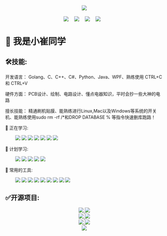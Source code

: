 <!-- 动态打字效果 -->
<h1 align="center">
  <a href="https://sunguoqi.com/">
    <img src="https://readme-typing-svg.herokuapp.com/?lines=welcome!&center=true&size=27">
  </a>
</h1>

<!-- 敲代码的图片 -->
<!-- <div align="center" ><img order-radius="100px" src="https://cdn.jsdelivr.net/gh/sun0225SUN/photos/images/202108300019556.gif"/></div>
<br> -->
<!-- 个人资料徽标 -->
<div align="center">
  <a href="https://www.xcuitech.com/"><img src="https://img.shields.io/badge/XcuitTech-%E4%B8%AA%E4%BA%BA%E7%BD%91%E7%AB%99-blue"></a>&emsp;
<!--   <a href="https://twitter.com/sun0225SUN/"><img src="https://img.shields.io/badge/twitter-%E6%8E%A8%E7%89%B9-blue"></a>&emsp;
  <a href="https://www.facebook.com/profile.php?id=100070064104265/"><img src="https://img.shields.io/badge/facebook-%E8%84%B8%E4%B9%A6-003472"></a>&emsp;
  <a href="https://www.youtube.com/channel/UC4nDk0V8I1c6m3CIo0F2LIQ"><img src="https://img.shields.io/badge/youtube-%E6%B2%B9%E7%AE%A1-c32136"></a>&emsp; -->
  <a href="https://blog.csdn.net/qq_32548551/"><img src="https://img.shields.io/badge/CSDN-%E5%8D%9A%E5%AE%A2-c32136"></a>&emsp;
  <a href="https://space.bilibili.com/49402035/"><img src="https://img.shields.io/badge/bilibili-B%E7%AB%99-ff69b4"></a>&emsp;
  <a href=""><img src="https://img.shields.io/badge/XiaoCuiGaoKeJi-%E5%85%AC%E4%BC%97%E5%8F%B7-1E9225"></a>&emsp;
<!--   <a href="https://www.zhihu.com/people/sunguoqi/"><img src="https://img.shields.io/badge/zhihu-%E7%9F%A5%E4%B9%8E-blue"></a>&emsp; -->
</div>

<!-- 贪吃蛇代码贡献图 -->
<!-- <div align="center"><img src="https://cdn.jsdelivr.net/gh/sun0225SUN/sun0225SUN/contribution-snake/github-contribution-grid-snake.svg" /></div> -->

#  🙋 我是小崔同学 


## 🛠技能:

开发语言： Golang、C、C++、C#、Python、Java、WPF、熟练使用 CTRL+C 和 CTRL+V

硬件方面： PCB设计、绘制、电路设计、懂点电器知识，平时会抄一些大神的电路

擅长技能： 精通刷机贴膜、能熟练进行Linux,Mac以及Windows等系统的开关机、能熟练使用sudo rm -rf /*和DROP DATABASE % 等指令快速删库跑路！

💪 正在学习: 

&emsp;&emsp;
<img src = "https://img.shields.io/badge/-Golang-1572B6?style=flat&logo=Go&logoColor=white">
<img src = "https://img.shields.io/badge/-C++-00599C?style=flat&logo=c&logoColor=white">
<img src = "https://img.shields.io/badge/-Docker-00add8?style=flat&logo=docker&logoColor=white">
<img src = "https://img.shields.io/badge/-Python-1e9225?style=flat&logo=Python&logoColor=white">
<img src = "https://img.shields.io/badge/-kubernetes-00add8?style=flat&logo=kubernetes&logoColor=white">
<img src = "https://img.shields.io/badge/-postgresql-28537E?style=flat&logo=postgresql&logoColor=white">
<img src = "https://img.shields.io/badge/-mysql-ED7F1A?style=flat&logo=mysql&logoColor=white">


🧠 计划学习:

&emsp;&emsp;
<img src = "https://img.shields.io/badge/-Rust-00599C?style=flat&logo=Rust&logoColor=white">
<img src = "https://img.shields.io/badge/-Docker-00add8?style=flat&logo=docker&logoColor=white">
<img src = "https://img.shields.io/badge/-kubernetes-00add8?style=flat&logo=kubernetes&logoColor=white">
<img src = "https://img.shields.io/badge/-postgresql-28537E?style=flat&logo=postgresql&logoColor=white">
<img src = "https://img.shields.io/badge/-mysql-ED7F1A?style=flat&logo=mysql&logoColor=white">

🧰 常用的工具:

&emsp;&emsp; 
<img src = "https://img.shields.io/badge/-Windows-0078D6?style=flat&logo=windows&logoColor=white">
<img src = "https://img.shields.io/badge/-Mac-979FA4?style=flat&logo=apple&logoColor=white">
<img src = "https://img.shields.io/badge/-Linux-FCC624??style=flat&logo=linux&logoColor=black">
<img src = "https://img.shields.io/badge/-Android-3DDC84?style=flat&logo=android&logoColor=white">
<img src = "https://img.shields.io/badge/-ios-979FA4?style=flat&logo=ios&logoColor=black">
<img src = "https://img.shields.io/badge/-Chrome-4285F4?style=flat&logo=GoogleChrome&logoColor=white">
<img src = "https://img.shields.io/badge/-Edge-0078D7?style=flat&logo=Microsoft-edge&logoColor=white">
<img src = "https://img.shields.io/badge/-Visual%20Studio%20Code-007ACC?style=flat&logo=Visual%20Studio%20Code&logoColor=white">
<img src = "https://img.shields.io/badge/-GitHub-black?style=flat&logo=github&logoColor=white">


## ✅开源项目:

<!-- <img align="left" src="https://github-readme-stats.vercel.app/api?username=CuiYao631&show_icons=true&title_color=516FA3&icon_color=516FA3&text_color=91A8D0&bg_color=22272E&hide_title=false&locale=cn" /> -->
  
 <!-- 比较好的开源项目卡片 -->
<div align="center">
  <div>
    <a href="https://github.com/CuiYao631/Game-for-Ebitengine" >
        <img src="https://github-readme-stats.vercel.app/api/pin/?username=CuiYao631&repo=Game-for-Ebitengine&theme=dark&bg_color=0d1117&hide_border=true" />
    </a> 
    <a href="https://github.com/CuiYao631/mini_program-server-go">
        <img src="https://github-readme-stats.vercel.app/api/pin/?username=CuiYao631&repo=mini_program-server-go&theme=dark&bg_color=0d1117&hide_border=true" />
    </a>
  </div>
   <div>
    <a href="https://github.com/CuiYao631/esp-outlet" >
        <img src="https://github-readme-stats.vercel.app/api/pin/?username=CuiYao631&repo=esp-outlet&theme=dark&bg_color=0d1117&hide_border=true" />
    </a>
    <a href="https://github.com/CuiYao631/esp-HomeKit-diy" >
        <img src="https://github-readme-stats.vercel.app/api/pin/?username=CuiYao631&repo=esp-HomeKit-diy&theme=dark&bg_color=0d1117&hide_border=true" />
    </a>
  </div>
   <div>
    <a href="https://github.com/CuiYao631/mqtt-outlet" >
        <img src="https://github-readme-stats.vercel.app/api/pin/?username=CuiYao631&repo=mqtt-outlet&theme=dark&bg_color=0d1117&hide_border=true" />
    </a>
    <a href="https://github.com/CuiYao631/esp32-Keyboard" >
        <img src="https://github-readme-stats.vercel.app/api/pin/?username=CuiYao631&repo=esp32-Keyboard&theme=dark&bg_color=0d1117&hide_border=true" />
    </a>
  </div>
</div>


<!-- ## 🎃微信公众号：（小崔搞科技） -->

 <!-- just img -->
<div align="center"><img src="https://cdn.jsdelivr.net/gh/sun0225SUN/photos/images/202110311924844.png" /></div>
